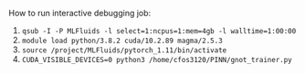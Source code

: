 
How to run interactive debugging job:
1. `qsub -I -P MLFluids -l select=1:ncpus=1:mem=4gb -l walltime=1:00:00`
2. `module load python/3.8.2 cuda/10.2.89 magma/2.5.3`
3. `source /project/MLFluids/pytorch_1.11/bin/activate`
4. `CUDA_VISIBLE_DEVICES=0 python3 /home/cfos3120/PINN/gnot_trainer.py`